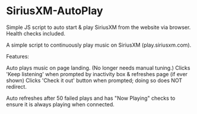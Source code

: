 # SiriusXM-AutoPlay
Simple JS script to auto start &amp; play SiriusXM from the website via browser. Health checks included.

A simple script to continuously play music on SiriusXM (play.siriusxm.com).

Features:

Auto plays music on page landing. (No longer needs manual tuning.)
Clicks 'Keep listening' when prompted by inactivity box & refreshes page (if ever shown)
Clicks 'Check it out' button when prompted; doing so does NOT redirect.

Auto refreshes after 50 failed plays and has "Now Playing" checks to ensure it is always playing when connected.
